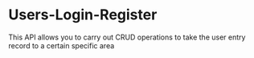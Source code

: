 # Users-Login-Register
This API allows you to carry out CRUD operations to take the user entry record to a certain specific area
